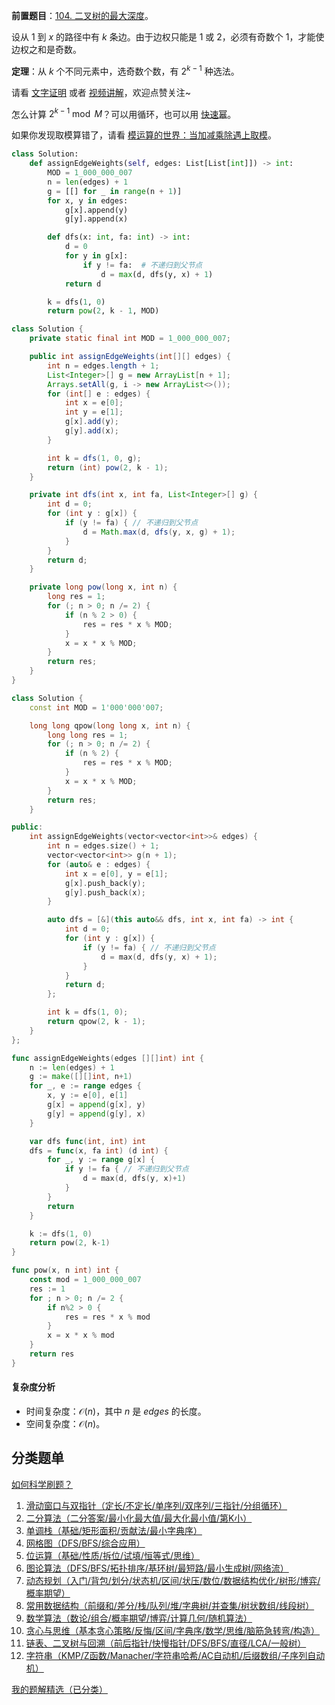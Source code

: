 **前置题目**：[104. 二叉树的最大深度](https://leetcode.cn/problems/maximum-depth-of-binary-tree/)。

设从 $1$ 到 $x$ 的路径中有 $k$ 条边。由于边权只能是 $1$ 或 $2$，必须有奇数个 $1$，才能使边权之和是奇数。

**定理**：从 $k$ 个不同元素中，选奇数个数，有 $2^{k-1}$ 种选法。

请看 [文字证明](https://zhuanlan.zhihu.com/p/1909852852114948837) 或者 [视频讲解](https://www.bilibili.com/video/BV1cqjgzdEPP/?t=9m12s)，欢迎点赞关注~

怎么计算 $2^{k-1}\bmod M$？可以用循环，也可以用 [快速幂](https://leetcode.cn/problems/powx-n/solution/tu-jie-yi-zhang-tu-miao-dong-kuai-su-mi-ykp3i/)。

如果你发现取模算错了，请看 [模运算的世界：当加减乘除遇上取模](https://leetcode.cn/circle/discuss/mDfnkW/)。

```py [sol-Python3]
class Solution:
    def assignEdgeWeights(self, edges: List[List[int]]) -> int:
        MOD = 1_000_000_007
        n = len(edges) + 1
        g = [[] for _ in range(n + 1)]
        for x, y in edges:
            g[x].append(y)
            g[y].append(x)

        def dfs(x: int, fa: int) -> int:
            d = 0
            for y in g[x]:
                if y != fa:  # 不递归到父节点
                    d = max(d, dfs(y, x) + 1)
            return d

        k = dfs(1, 0)
        return pow(2, k - 1, MOD)
```

```java [sol-Java]
class Solution {
    private static final int MOD = 1_000_000_007;

    public int assignEdgeWeights(int[][] edges) {
        int n = edges.length + 1;
        List<Integer>[] g = new ArrayList[n + 1];
        Arrays.setAll(g, i -> new ArrayList<>());
        for (int[] e : edges) {
            int x = e[0];
            int y = e[1];
            g[x].add(y);
            g[y].add(x);
        }

        int k = dfs(1, 0, g);
        return (int) pow(2, k - 1);
    }

    private int dfs(int x, int fa, List<Integer>[] g) {
        int d = 0;
        for (int y : g[x]) {
            if (y != fa) { // 不递归到父节点
                d = Math.max(d, dfs(y, x, g) + 1);
            }
        }
        return d;
    }

    private long pow(long x, int n) {
        long res = 1;
        for (; n > 0; n /= 2) {
            if (n % 2 > 0) {
                res = res * x % MOD;
            }
            x = x * x % MOD;
        }
        return res;
    }
}
```

```cpp [sol-C++]
class Solution {
    const int MOD = 1'000'000'007;

    long long qpow(long long x, int n) {
        long long res = 1;
        for (; n > 0; n /= 2) {
            if (n % 2) {
                res = res * x % MOD;
            }
            x = x * x % MOD;
        }
        return res;
    }

public:
    int assignEdgeWeights(vector<vector<int>>& edges) {
        int n = edges.size() + 1;
        vector<vector<int>> g(n + 1);
        for (auto& e : edges) {
            int x = e[0], y = e[1];
            g[x].push_back(y);
            g[y].push_back(x);
        }

        auto dfs = [&](this auto&& dfs, int x, int fa) -> int {
            int d = 0;
            for (int y : g[x]) {
                if (y != fa) { // 不递归到父节点
                    d = max(d, dfs(y, x) + 1);
                }
            }
            return d;
        };

        int k = dfs(1, 0);
        return qpow(2, k - 1);
    }
};
```

```go [sol-Go]
func assignEdgeWeights(edges [][]int) int {
	n := len(edges) + 1
	g := make([][]int, n+1)
	for _, e := range edges {
		x, y := e[0], e[1]
		g[x] = append(g[x], y)
		g[y] = append(g[y], x)
	}

	var dfs func(int, int) int
	dfs = func(x, fa int) (d int) {
		for _, y := range g[x] {
			if y != fa { // 不递归到父节点
				d = max(d, dfs(y, x)+1)
			}
		}
		return
	}

	k := dfs(1, 0)
	return pow(2, k-1)
}

func pow(x, n int) int {
	const mod = 1_000_000_007
	res := 1
	for ; n > 0; n /= 2 {
		if n%2 > 0 {
			res = res * x % mod
		}
		x = x * x % mod
	}
	return res
}
```

#### 复杂度分析

- 时间复杂度：$\mathcal{O}(n)$，其中 $n$ 是 $\textit{edges}$ 的长度。
- 空间复杂度：$\mathcal{O}(n)$。

## 分类题单

[如何科学刷题？](https://leetcode.cn/circle/discuss/RvFUtj/)

1. [滑动窗口与双指针（定长/不定长/单序列/双序列/三指针/分组循环）](https://leetcode.cn/circle/discuss/0viNMK/)
2. [二分算法（二分答案/最小化最大值/最大化最小值/第K小）](https://leetcode.cn/circle/discuss/SqopEo/)
3. [单调栈（基础/矩形面积/贡献法/最小字典序）](https://leetcode.cn/circle/discuss/9oZFK9/)
4. [网格图（DFS/BFS/综合应用）](https://leetcode.cn/circle/discuss/YiXPXW/)
5. [位运算（基础/性质/拆位/试填/恒等式/思维）](https://leetcode.cn/circle/discuss/dHn9Vk/)
6. [图论算法（DFS/BFS/拓扑排序/基环树/最短路/最小生成树/网络流）](https://leetcode.cn/circle/discuss/01LUak/)
7. [动态规划（入门/背包/划分/状态机/区间/状压/数位/数据结构优化/树形/博弈/概率期望）](https://leetcode.cn/circle/discuss/tXLS3i/)
8. [常用数据结构（前缀和/差分/栈/队列/堆/字典树/并查集/树状数组/线段树）](https://leetcode.cn/circle/discuss/mOr1u6/)
9. [数学算法（数论/组合/概率期望/博弈/计算几何/随机算法）](https://leetcode.cn/circle/discuss/IYT3ss/)
10. [贪心与思维（基本贪心策略/反悔/区间/字典序/数学/思维/脑筋急转弯/构造）](https://leetcode.cn/circle/discuss/g6KTKL/)
11. [链表、二叉树与回溯（前后指针/快慢指针/DFS/BFS/直径/LCA/一般树）](https://leetcode.cn/circle/discuss/K0n2gO/)
12. [字符串（KMP/Z函数/Manacher/字符串哈希/AC自动机/后缀数组/子序列自动机）](https://leetcode.cn/circle/discuss/SJFwQI/)

[我的题解精选（已分类）](https://github.com/EndlessCheng/codeforces-go/blob/master/leetcode/SOLUTIONS.md)
